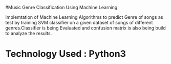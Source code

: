 #Music Genre Classification Using Machine Learning

Implemtation of Machine Learning Algorithms to predict Genre of songs as test by training SVM classifier
on a given dataset of songs of different genres.Classifier is being Evaluated and confusion matrix is also
being build to analyze the results.

# Technology Used : Python3 

